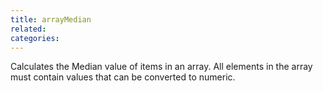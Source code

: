 ```yaml
---
title: arrayMedian
related:
categories:
---
```


Calculates the Median value of items in an array.
All elements in the array must contain values that can be converted to numeric.